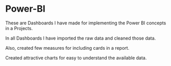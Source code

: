 # Power-BI
These are Dashboards I have made for implementing the Power BI concepts in a Projects.

In all Dashboards I have imported the raw data and cleaned those data.

Also, created few measures for including cards in a report.

Created attractive charts for easy to understand the available data.
